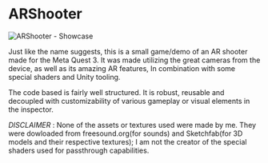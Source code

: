# ARShooter

![ARShooter - Showcase](https://github.com/user-attachments/assets/1645b39c-d6bd-4511-a427-987ed16abd25)


Just like the name suggests, this is a small game/demo of an AR shooter made for the Meta Quest 3. It was made utilizing the great cameras from the device, as well as its amazing AR features,
In combination with some special shaders and Unity tooling.

The code based is fairly well structured. It is robust, reusable and decoupled with customizability of various gameplay or visual elements in the inspector.

*DISCLAIMER* :  None of the assets or textures used were made by me. They were dowloaded from freesound.org(for sounds) and Sketchfab(for 3D models and their respective textures);
                I am not the creator of the special shaders used for passthrough capabilities.
